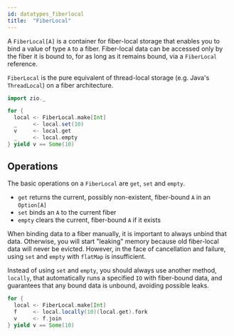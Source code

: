```yaml
---
id: datatypes_fiberlocal
title:  "FiberLocal"
---
```


A `FiberLocal[A]` is a container for fiber-local storage that enables you to bind a value of type `A` to a fiber. Fiber-local data can be accessed only by the fiber it is bound to, for as long as it remains bound, via a `FiberLocal` reference.

`FiberLocal` is the pure equivalent of thread-local storage (e.g. Java's `ThreadLocal`) on a fiber architecture.

```scala mdoc:silent
import zio._

for {
  local <- FiberLocal.make[Int]
  _     <- local.set(10)
  v     <- local.get
  _     <- local.empty
} yield v == Some(10)
```

## Operations

The basic operations on a `FiberLocal` are `get`, `set` and `empty`.

- `get` returns the current, possibly non-existent, fiber-bound `A` in an `Option[A]`
- `set` binds an `A` to the current fiber
- `empty` clears the current, fiber-bound `A` if it exists

When binding data to a fiber manually, it is important to always unbind that data. Otherwise, you will start "leaking" memory because old fiber-local data will never be evicted. However, in the face of cancellation and failure, using `set` and `empty` with `flatMap` is insufficient.

Instead of using `set` and `empty`, you should always use another method, `locally`, that automatically runs a specified `IO` with fiber-bound data, and guarantees that any bound data is unbound, avoiding possible leaks.

```scala mdoc:silent
for {
  local <- FiberLocal.make[Int]
  f     <- local.locally(10)(local.get).fork
  v     <- f.join
} yield v == Some(10)
```

